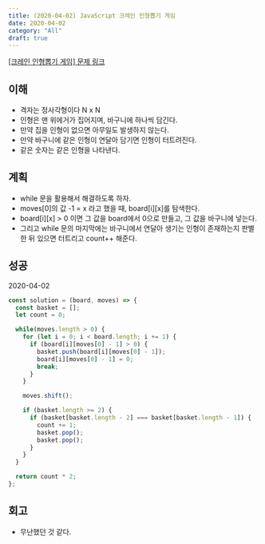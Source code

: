 ```yaml
---
title: (2020-04-02) JavaScript 크레인 인형뽑기 게임
date: 2020-04-02
category: "All"
draft: true
---
```


[[크레인 인형뽑기 게임] 문제 링크](https://programmers.co.kr/learn/courses/30/lessons/64061)

## 이해

- 격자는 정사각형이다 N x N
- 인형은 맨 위에거가 집어지며, 바구니에 하나씩 담긴다.
- 만약 집을 인형이 없으면 아무일도 발생하지 않는다.
- 만약 바구니에 같은 인형이 연달아 담기면 인형이 터트려진다.
- 같은 숫자는 같은 인형을 나타낸다.

## 계획

- while 문을 활용해서 해결하도록 하자.
- moves[0]의 값 -1 = x 라고 했을 때,  board[i][x]를 탐색한다.
- board[i][x] > 0 이면 그 값을 board에서 0으로 만들고, 그 값을 바구니에 넣는다.
- 그리고 while 문의 마지막에는 바구니에서 연달아 생기는 인형이 존재하는지 판별한 뒤 있으면 터트리고 count++ 해준다.

## 성공

2020-04-02

```javascript
const solution = (board, moves) => {
  const basket = [];
  let count = 0;

  while(moves.length > 0) {
    for (let i = 0; i < board.length; i += 1) {
      if (board[i][moves[0] - 1] > 0) {
        basket.push(board[i][moves[0] - 1]);
        board[i][moves[0] - 1] = 0;
        break;
      }
    }

    moves.shift();

    if (basket.length >= 2) {
      if (basket[basket.length - 2] === basket[basket.length - 1]) {
        count += 1;
        basket.pop();
        basket.pop();
      }
    }
  }

  return count * 2;
};
```

## 회고

- 무난했던 것 같다.
